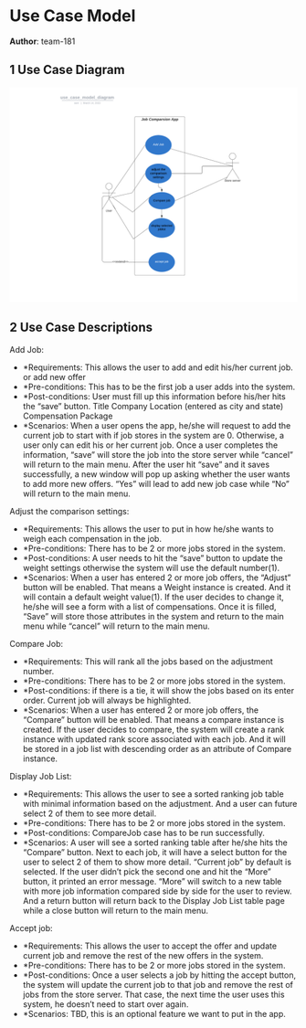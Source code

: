 # Use Case Model

**Author**: team-181

## 1 Use Case Diagram
![schen781](/GroupProject/Design-Team/Image/use_case_model.png)


## 2 Use Case Descriptions



Add Job:
- *Requirements: This allows the user to add and edit his/her current job. or add new offer
- *Pre-conditions: This has to be the first job a user adds into the system.
- *Post-conditions: User must fill up this information before his/her hits the “save” button.
Title
Company
Location (entered as city and state)
Compensation Package
- *Scenarios: When a user opens the app, he/she will request to add the current job to start with if job stores in the system are 0. Otherwise, a user only can edit his or her current job. Once a user completes the information, “save” will store the job into the store server while “cancel” will return to the main menu. After the user hit “save” and it saves successfully, a new window will pop up asking whether the user wants to add more new offers. “Yes” will lead to add new job case while “No” will return to the main menu.



Adjust the comparison settings:
- *Requirements: This allows the user to put in how he/she wants to weigh each compensation in the job. 
- *Pre-conditions: There has to be 2 or more jobs stored in the system.
- *Post-conditions: A user needs to hit the “save” button to update the weight settings otherwise the system will use the default number(1).
- *Scenarios: When a user has entered 2 or more job offers, the “Adjust” button will be enabled. That means a Weight instance is created. And it will contain a default weight value(1).  If the user decides to change it, he/she will see a form with a list of compensations. Once it is filled, “Save” will store those attributes in the system and return to the main menu while “cancel” will return to the main menu.



Compare Job:
- *Requirements: This will rank all the jobs based on the adjustment number.
- *Pre-conditions: There has to be 2 or more jobs stored in the system.
- *Post-conditions: if there is a tie, it will show the jobs based on its enter order. Current job will always be highlighted. 
- *Scenarios: When a user has entered 2 or more job offers, the “Compare” button will be enabled. That means a compare instance is created.  If the user decides to compare, the system will create a rank instance with updated rank score associated with each job. And it will be stored in a job list with descending order as an attribute of  Compare instance. 



Display Job List:
- *Requirements: This allows the user to see a sorted ranking job table with minimal information based on the adjustment. And a user can future select 2 of them to see more detail.
- *Pre-conditions: There has to be 2 or more jobs stored in the system. 
- *Post-conditions: CompareJob case has to be run successfully.
- *Scenarios: A user will see a sorted ranking table after he/she hits the “Compare” button. Next to each job, it will have a select button for the user to select 2 of them to show more detail. “Current job” by default is selected. If the user didn’t pick the second one and hit the “More” button, it printed an error message. “More” will switch to a new table with more job information compared side by side for the user to review. And a return button will return back to the Display Job List table page while a close button will return to the main menu.


Accept job:
- *Requirements: This allows the user to accept the offer and update current job and remove the rest of the new offers in the system. 
- *Pre-conditions: There has to be 2 or more jobs stored in the system. 
- *Post-conditions: Once a user selects a job by hitting the accept button, the system will update the current job to that job and remove the rest of jobs from the store server. That case, the next time the user uses this system, he doesn’t need to start over again.
- *Scenarios: TBD, this is an optional feature we want to put in the app.
